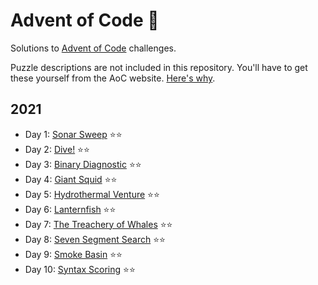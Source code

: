 # Advent of Code 🎄

Solutions to [Advent of Code](https://adventofcode.com) challenges.

Puzzle descriptions are not included in this repository. You'll have to get
these yourself from the AoC website.
[Here's why](https://www.reddit.com/r/adventofcode/comments/k99rod/sharing_input_data_were_we_requested_not_to/gf2ukkf/?context=3).

## 2021

- Day 1: [Sonar Sweep](2021/01) ⭐⭐️
- Day 2: [Dive!](2021/02) ⭐⭐️
- Day 3: [Binary Diagnostic](2021/03) ⭐⭐️
- Day 4: [Giant Squid](2021/04) ⭐⭐️
- Day 5: [Hydrothermal Venture](2021/05) ⭐⭐️
- Day 6: [Lanternfish](2021/06) ⭐⭐️
- Day 7: [The Treachery of Whales](2021/07) ⭐⭐️
- Day 8: [Seven Segment Search](2021/08) ⭐⭐️
- Day 9: [Smoke Basin](2021/09) ⭐⭐️
- Day 10: [Syntax Scoring](2021/10) ⭐⭐️
